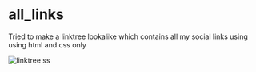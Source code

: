 # all_links
 Tried to make a linktree lookalike which contains all my social links using using html and css only 

![linktree ss](https://user-images.githubusercontent.com/100835323/183412643-9775d3d0-e0c3-495c-8f40-09a4df86811c.jpg)
